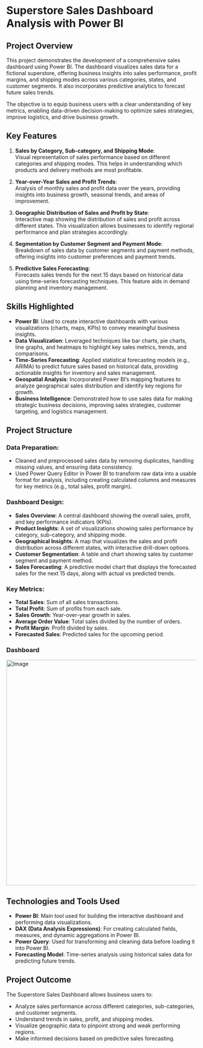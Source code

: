 # Superstore Sales Dashboard Analysis with Power BI

## Project Overview
This project demonstrates the development of a comprehensive sales dashboard using Power BI. The dashboard visualizes sales data for a fictional superstore, offering business insights into sales performance, profit margins, and shipping modes across various categories, states, and customer segments. It also incorporates predictive analytics to forecast future sales trends.

The objective is to equip business users with a clear understanding of key metrics, enabling data-driven decision-making to optimize sales strategies, improve logistics, and drive business growth.

## Key Features

1. **Sales by Category, Sub-category, and Shipping Mode**:  
   Visual representation of sales performance based on different categories and shipping modes. This helps in understanding which products and delivery methods are most profitable.

2. **Year-over-Year Sales and Profit Trends**:  
   Analysis of monthly sales and profit data over the years, providing insights into business growth, seasonal trends, and areas of improvement.

3. **Geographic Distribution of Sales and Profit by State**:  
   Interactive map showing the distribution of sales and profit across different states. This visualization allows businesses to identify regional performance and plan strategies accordingly.

4. **Segmentation by Customer Segment and Payment Mode**:  
   Breakdown of sales data by customer segments and payment methods, offering insights into customer preferences and payment trends.

5. **Predictive Sales Forecasting**:  
   Forecasts sales trends for the next 15 days based on historical data using time-series forecasting techniques. This feature aids in demand planning and inventory management.

## Skills Highlighted

- **Power BI**: Used to create interactive dashboards with various visualizations (charts, maps, KPIs) to convey meaningful business insights.
- **Data Visualization**: Leveraged techniques like bar charts, pie charts, line graphs, and heatmaps to highlight key sales metrics, trends, and comparisons.
- **Time-Series Forecasting**: Applied statistical forecasting models (e.g., ARIMA) to predict future sales based on historical data, providing actionable insights for inventory and sales management.
- **Geospatial Analysis**: Incorporated Power BI’s mapping features to analyze geographical sales distribution and identify key regions for growth.
- **Business Intelligence**: Demonstrated how to use sales data for making strategic business decisions, improving sales strategies, customer targeting, and logistics management.

## Project Structure

### Data Preparation:
- Cleaned and preprocessed sales data by removing duplicates, handling missing values, and ensuring data consistency.
- Used Power Query Editor in Power BI to transform raw data into a usable format for analysis, including creating calculated columns and measures for key metrics (e.g., total sales, profit margin).

### Dashboard Design:
- **Sales Overview**: A central dashboard showing the overall sales, profit, and key performance indicators (KPIs).
- **Product Insights**: A set of visualizations showing sales performance by category, sub-category, and shipping mode.
- **Geographical Insights**: A map that visualizes the sales and profit distribution across different states, with interactive drill-down options.
- **Customer Segmentation**: A table and chart showing sales by customer segment and payment method.
- **Sales Forecasting**: A predictive model chart that displays the forecasted sales for the next 15 days, along with actual vs predicted trends.

### Key Metrics:
- **Total Sales**: Sum of all sales transactions.
- **Total Profit**: Sum of profits from each sale.
- **Sales Growth**: Year-over-year growth in sales.
- **Average Order Value**: Total sales divided by the number of orders.
- **Profit Margin**: Profit divided by sales.
- **Forecasted Sales**: Predicted sales for the upcoming period.

### Dashboard 
<img width="596" alt="Image" src="https://github.com/user-attachments/assets/3ceb19d2-30db-44c1-9948-ee588f2e71a8" />



## Technologies and Tools Used
- **Power BI**: Main tool used for building the interactive dashboard and performing data visualizations.
- **DAX (Data Analysis Expressions)**: For creating calculated fields, measures, and dynamic aggregations in Power BI.
- **Power Query**: Used for transforming and cleaning data before loading it into Power BI.
- **Forecasting Model**: Time-series analysis using historical sales data for predicting future trends.

## Project Outcome

The Superstore Sales Dashboard allows business users to:
- Analyze sales performance across different categories, sub-categories, and customer segments.
- Understand trends in sales, profit, and shipping modes.
- Visualize geographic data to pinpoint strong and weak performing regions.
- Make informed decisions based on predictive sales forecasting.
